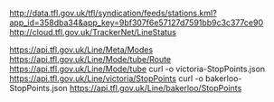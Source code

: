http://data.tfl.gov.uk/tfl/syndication/feeds/stations.kml?app_id=358dba34&app_key=9bf307f6e57127d7591bb9c3c377ce90
http://cloud.tfl.gov.uk/TrackerNet/LineStatus

https://api.tfl.gov.uk/Line/Meta/Modes
https://api.tfl.gov.uk/Line/Mode/tube/Route
https://api.tfl.gov.uk/Line/Mode/tube
curl -o victoria-StopPoints.json https://api.tfl.gov.uk/Line/victoria/StopPoints
curl -o bakerloo-StopPoints.json https://api.tfl.gov.uk/Line/bakerloo/StopPoints


